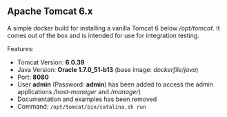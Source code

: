 ## Apache Tomcat 6.x

A simple docker build for installing a vanilla Tomcat 6 below
*/opt/tomcat*. It comes out of the box and is intended for use for
integration testing.

Features:

* Tomcat Version: **6.0.39**
* Java Version: **Oracle 1.7.0_51-b13** (base image: *dockerfile/java*)
* Port: **8080**
* User **admin** (Password: **admin**) has been added to access the admin
  applications */host-manager* and */manager*)
* Documentation and examples has been removed
* Command: `/opt/tomcat/bin/catalina.sh run`
